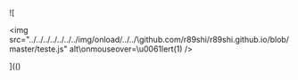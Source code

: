 ![

<img src="../../../../../../../img/onload/../../\github.com/r89shi/r89shi.github.io/blob/master/teste.js" alt\onmouseover=\u0061lert(1) />



](()
